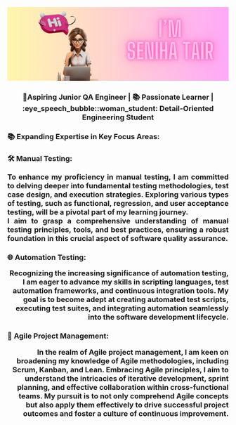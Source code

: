 <div align="center">

![Header image](https://github.com/stsenii/stsenii/blob/main/image.png)

</div>

<h3 align="center"> 🚀Aspiring Junior QA Engineer |  📚 Passionate Learner  | :eye_speech_bubble::woman_student: Detail-Oriented Engineering Student


<h3 style="text-align: justify;"> 📚 Expanding Expertise in Key Focus Areas:</h3>

<h3 style="text-align: justify;"> 🛠️ <strong>Manual Testing:</strong></p>
<div class="left-align">
    To enhance my proficiency in manual testing, I am committed to delving deeper into fundamental testing methodologies, test case design, and execution strategies. Exploring various types of testing, such as functional, regression, and user acceptance testing, will be a pivotal part of my learning journey.
</div>
<div class="right-align">
    I aim to grasp a comprehensive understanding of manual testing principles, tools, and best practices, ensuring a robust foundation in this crucial aspect of software quality assurance.
</div>
<h3 style="text-align: justify;"> 🌐 <strong>Automation Testing:</strong></p>
<p align="right">    Recognizing the increasing significance of automation testing, I am eager to advance my skills in scripting languages, test automation frameworks, and continuous integration tools. My goal is to become adept at creating automated test scripts, executing test suites, and integrating automation seamlessly into the software development lifecycle.</p>
<h3 style="text-align: justify;"> 🔄 <strong>Agile Project Management:</strong></p>
<p align="right">    In the realm of Agile project management, I am keen on broadening my knowledge of Agile methodologies, including Scrum, Kanban, and Lean. Embracing Agile principles, I aim to understand the intricacies of iterative development, sprint planning, and effective collaboration within cross-functional teams.  My pursuit is to not only comprehend Agile concepts but also apply them effectively to drive successful project outcomes and foster a culture of continuous improvement.</p>







<!--<h3 align="center">
**stsenii/stsenii** is a ✨ _special_ ✨ repository because its `README.md` (this file) appears on your GitHub profile.

Here are some ideas to get you started:

- 🚀 **Aspiring Junior QA Engineer | Passionate Learner | Detail-Oriented Engineering Student**
- 🌱 I’m currently learning ...
- 👯 I’m looking to collaborate on ...
- 🤔 I’m looking for help with ...
- 💬 Ask me about ...
- 📫 How to reach me: ...
- 😄 Pronouns: ...
- ⚡ Fun fact: ...
-->
